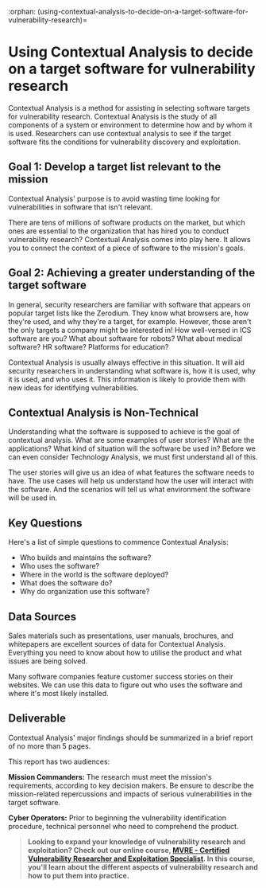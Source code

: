 :orphan:
(using-contextual-analysis-to-decide-on-a-target-software-for-vulnerability-research)=

# Using Contextual Analysis to decide on a target software for vulnerability research

Contextual Analysis is a method for assisting in selecting software targets for vulnerability research. Contextual Analysis is the study of all components of a system or environment to determine how and by whom it is used. Researchers can use contextual analysis to see if the target software fits the conditions for vulnerability discovery and exploitation.

## Goal 1: Develop a target list relevant to the mission

Contextual Analysis' purpose is to avoid wasting time looking for vulnerabilities in software that isn't relevant.

There are tens of millions of software products on the market, but which ones are essential to the organization that has hired you to conduct vulnerability research? Contextual Analysis comes into play here. It allows you to connect the context of a piece of software to the mission's goals.

## Goal 2: Achieving a greater understanding of the target software

In general, security researchers are familiar with software that appears on popular target lists like the Zerodium. They know what browsers are, how they're used, and why they're a target, for example. However, those aren't the only targets a company might be interested in! How well-versed in ICS software are you? What about software for robots? What about medical software? HR software? Platforms for education?

Contextual Analysis is usually always effective in this situation. It will aid security researchers in understanding what software is, how it is used, why it is used, and who uses it. This information is likely to provide them with new ideas for identifying vulnerabilities.

## Contextual Analysis is Non-Technical

Understanding what the software is supposed to achieve is the goal of contextual analysis. What are some examples of user stories? What are the applications? What kind of situation will the software be used in? Before we can even consider Technology Analysis, we must first understand all of this.

The user stories will give us an idea of what features the software needs to have. The use cases will help us understand how the user will interact with the software. And the scenarios will tell us what environment the software will be used in.

## Key Questions

Here's a list of simple questions to commence Contextual Analysis:

- Who builds and maintains the software?
- Who uses the software?
- Where in the world is the software deployed?
- What does the software do?
- Why do organization use this software?

## Data Sources

Sales materials such as presentations, user manuals, brochures, and whitepapers are excellent sources of data for Contextual Analysis. Everything you need to know about how to utilise the product and what issues are being solved.

Many software companies feature customer success stories on their websites. We can use this data to figure out who uses the software and where it's most likely installed.

## Deliverable

Contextual Analysis' major findings should be summarized in a brief report of no more than 5 pages.

This report has two audiences:

**Mission Commanders:** The research must meet the mission's requirements, according to key decision makers. Be ensure to describe the mission-related repercussions and impacts of serious vulnerabilities in the target software.

**Cyber Operators:** Prior to beginning the vulnerability identification procedure, technical personnel who need to comprehend the product.

> **Looking to expand your knowledge of vulnerability research and exploitation? Check out our online course, [MVRE - Certified Vulnerability Researcher and Exploitation Specialist](https://www.mosse-institute.com/certifications/mvre-vulnerability-researcher-and-exploitation-specialist.html). In this course, you'll learn about the different aspects of vulnerability research and how to put them into practice.**
